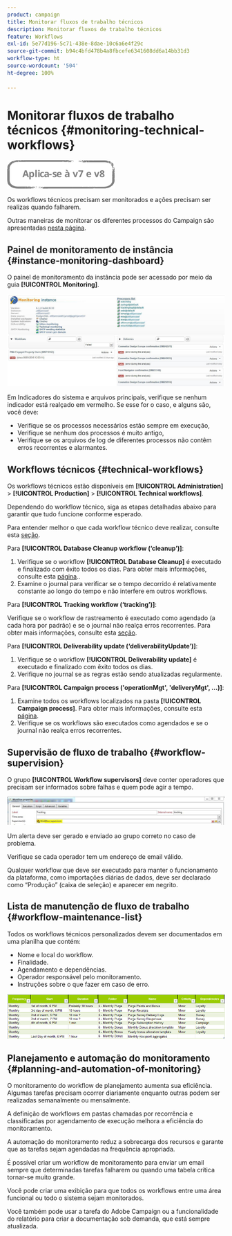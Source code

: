 ```yaml
---
product: campaign
title: Monitorar fluxos de trabalho técnicos
description: Monitorar fluxos de trabalho técnicos
feature: Workflows
exl-id: 5e77d196-5c71-438e-8dae-10c6a6e4f29c
source-git-commit: b94c4bfd478b4a8fbcefe6341608dd6a14bb31d3
workflow-type: ht
source-wordcount: '504'
ht-degree: 100%

---
```


# Monitorar fluxos de trabalho técnicos {#monitoring-technical-workflows}

![](../../assets/common.svg)

Os workflows técnicos precisam ser monitorados e ações precisam ser realizas quando falharem.

Outras maneiras de monitorar os diferentes processos do Campaign são apresentadas [nesta página](../../production/using/monitoring-guidelines.md).

## Painel de monitoramento de instância {#instance-monitoring-dashboard}

O painel de monitoramento da instância pode ser acessado por meio da guia **[!UICONTROL Monitoring]**.

![](assets/monitoring_technical_workflows1.png)

Em Indicadores do sistema e arquivos principais, verifique se nenhum indicador está realçado em vermelho. Se esse for o caso, e alguns são, você deve:

* Verifique se os processos necessários estão sempre em execução,
* Verifique se nenhum dos processos é muito antigo,
* Verifique se os arquivos de log de diferentes processos não contêm erros recorrentes e alarmantes.

## Workflows técnicos {#technical-workflows}

Os workflows técnicos estão disponíveis em **[!UICONTROL Administration]** > **[!UICONTROL Production]** > **[!UICONTROL Technical workflows]**.

Dependendo do workflow técnico, siga as etapas detalhadas abaixo para garantir que tudo funcione conforme esperado.

Para entender melhor o que cada workflow técnico deve realizar, consulte esta [seção](about-technical-workflows.md).

Para **[!UICONTROL Database Cleanup workflow (‘cleanup’)]**:

1. Verifique se o workflow **[!UICONTROL Database Cleanup]** é executado e finalizado com êxito todos os dias. Para obter mais informações, consulte esta [página](../../production/using/database-cleanup-workflow.md)..
1. Examine o journal para verificar se o tempo decorrido é relativamente constante ao longo do tempo e não interfere em outros workflows.

Para **[!UICONTROL Tracking workflow (‘tracking’)]**:

Verifique se o workflow de rastreamento é executado como agendado (a cada hora por padrão) e se o journal não realça erros recorrentes. Para obter mais informações, consulte esta [seção](delivery.md).

Para **[!UICONTROL Deliverability update (‘deliverabilityUpdate’)]**:

1. Verifique se o workflow **[!UICONTROL Deliverability update]** é executado e finalizado com êxito todos os dias.
1. Verifique no journal se as regras estão sendo atualizadas regularmente.

Para **[!UICONTROL Campaign process ('operationMgt', 'deliveryMgt', ...)]**:

1. Examine todos os workflows localizados na pasta **[!UICONTROL Campaign process]**. Para obter mais informações, consulte esta [página](about-technical-workflows.md).
1. Verifique se os workflows são executados como agendados e se o journal não realça erros recorrentes.

## Supervisão de fluxo de trabalho {#workflow-supervision}

O grupo **[!UICONTROL Workflow supervisors]** deve conter operadores que precisam ser informados sobre falhas e quem pode agir a tempo.

![](assets/monitoring_technical_workflows3.png)

Um alerta deve ser gerado e enviado ao grupo correto no caso de problema.

Verifique se cada operador tem um endereço de email válido.

Qualquer workflow que deve ser executado para manter o funcionamento da plataforma, como importações diárias de dados, deve ser declarado como “Produção” (caixa de seleção) e aparecer em negrito.

## Lista de manutenção de fluxo de trabalho {#workflow-maintenance-list}

Todos os workflows técnicos personalizados devem ser documentados em uma planilha que contém:

* Nome e local do workflow.
* Finalidade.
* Agendamento e dependências.
* Operador responsável pelo monitoramento.
* Instruções sobre o que fazer em caso de erro.

![](assets/monitoring_technical_workflows4.png)

## Planejamento e automação do monitoramento {#planning-and-automation-of-monitoring}

O monitoramento do workflow de planejamento aumenta sua eficiência. Algumas tarefas precisam ocorrer diariamente enquanto outras podem ser realizadas semanalmente ou mensalmente.

A definição de workflows em pastas chamadas por recorrência e classificadas por agendamento de execução melhora a eficiência do monitoramento.

A automação do monitoramento reduz a sobrecarga dos recursos e garante que as tarefas sejam agendadas na frequência apropriada.

É possível criar um workflow de monitoramento para enviar um email sempre que determinadas tarefas falharem ou quando uma tabela crítica tornar-se muito grande.

Você pode criar uma exibição para que todos os workflows entre uma área funcional ou todo o sistema sejam monitorados.

Você também pode usar a tarefa do Adobe Campaign ou a funcionalidade do relatório para criar a documentação sob demanda, que está sempre atualizada.
